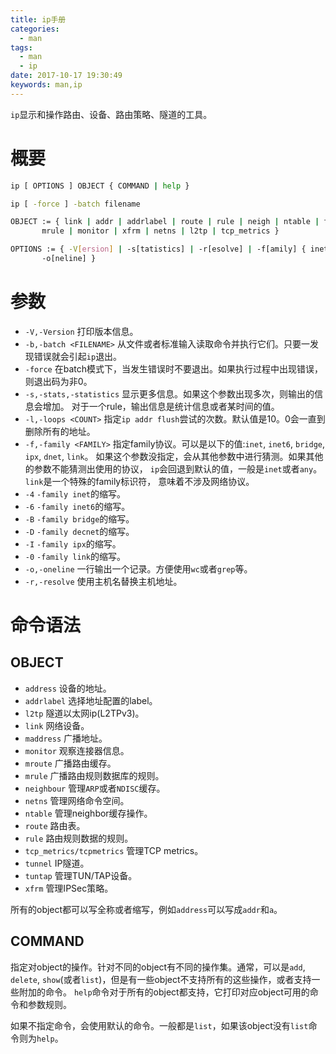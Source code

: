 ```yaml
---
title: ip手册
categories:
  - man
tags:
  - man
  - ip
date: 2017-10-17 19:30:49
keywords: man,ip
---
```


`ip`显示和操作路由、设备、路由策略、隧道的工具。

<!-- more -->
# 概要
```bash
ip [ OPTIONS ] OBJECT { COMMAND | help }

ip [ -force ] -batch filename

OBJECT := { link | addr | addrlabel | route | rule | neigh | ntable | tunnel | tuntap | maddr | mroute |
       mrule | monitor | xfrm | netns | l2tp | tcp_metrics }

OPTIONS := { -V[ersion] | -s[tatistics] | -r[esolve] | -f[amily] { inet | inet6 | ipx | dnet | link } |
       -o[neline] }
```

# 参数
- `-V,-Version` 打印版本信息。
- `-b,-batch <FILENAME>` 从文件或者标准输入读取命令并执行它们。只要一发现错误就会引起`ip`退出。
- `-force` 在batch模式下，当发生错误时不要退出。如果执行过程中出现错误，则退出码为非0。
- `-s,-stats,-statistics` 显示更多信息。如果这个参数出现多次，则输出的信息会增加。
  对于一个rule，输出信息是统计信息或者某时间的值。
- `-l,-loops <COUNT>` 指定`ip addr flush`尝试的次数。默认值是10。0会一直到删除所有的地址。
- `-f,-family <FAMILY>` 指定family协议。可以是以下的值:`inet`, `inet6`, `bridge`, `ipx`, `dnet`, `link`。
  如果这个参数没指定，会从其他参数中进行猜测。如果其他的参数不能猜测出使用的协议，
  `ip`会回退到默认的值，一般是`inet`或者`any`。`link`是一个特殊的family标识符，
  意味着不涉及网络协议。
- `-4` `-family inet`的缩写。
- `-6` `-family inet6`的缩写。
- `-B` `-family bridge`的缩写。
- `-D` `-family decnet`的缩写。
- `-I` `-family ipx`的缩写。
- `-0` `-family link`的缩写。
- `-o,-oneline` 一行输出一个记录。方便使用`wc`或者`grep`等。
- `-r,-resolve` 使用主机名替换主机地址。

# 命令语法
## OBJECT
- `address` 设备的地址。
- `addrlabel` 选择地址配置的label。
- `l2tp` 隧道以太网ip(L2TPv3)。
- `link` 网络设备。
- `maddress` 广播地址。
- `monitor` 观察连接器信息。
- `mroute` 广播路由缓存。
- `mrule` 广播路由规则数据库的规则。
- `neighbour` 管理`ARP`或者`NDISC`缓存。
- `netns` 管理网络命令空间。
- `ntable` 管理neighbor缓存操作。
- `route` 路由表。
- `rule` 路由规则数据的规则。
- `tcp_metrics/tcpmetrics` 管理TCP metrics。
- `tunnel` IP隧道。
- `tuntap` 管理TUN/TAP设备。
- `xfrm` 管理IPSec策略。

所有的object都可以写全称或者缩写，例如`address`可以写成`addr`和`a`。

## COMMAND
指定对object的操作。针对不同的object有不同的操作集。通常，可以是`add`, `delete`, 
`show`(或者`list`)，但是有一些object不支持所有的这些操作，或者支持一些附加的命令。
`help`命令对于所有的object都支持，它打印对应object可用的命令和参数规则。

如果不指定命令，会使用默认的命令。一般都是`list`，如果该object没有`list`命令则为`help`。
